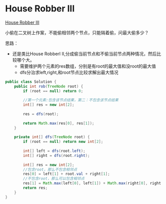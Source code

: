 # House Robber III
[House Robber III](https://leetcode.com/problems/house-robber-iii/)

小偷在二叉树上作案，不能偷相邻两个节点，只能隔着偷，问最大偷多少？

思路：
* 还是类比House RobberI II,分成偷当前节点和不偷当前节点两种情况，然后比较哪个大。
  * 需要维护两个元素的res数组，分别是有root的最大值和没root的最大值
  * dfs分治求left,right,和root节点比较求解出最大情况
```java
public class Solution {
    public int rob(TreeNode root) {
        if (root == null) return 0;
        
        //第一个元素:包含该节点结果，第二：不包含该节点结果
        int[] res = new int[2];
        
        res = dfs(root);
        
        return Math.max(res[0], res[1]);
    }
    
    private int[] dfs(TreeNode root) {
        if (root == null) return new int[2];
        
        int[] left = dfs(root.left);
        int[] right = dfs(root.right);
        
        int[] res = new int[2];
        //包含root，那么不包含相邻点
        res[0] = left[1] + root.val + right[1];
        //不包含root，那么可以包含相邻点
        res[1] = Math.max(left[0], left[1]) + Math.max(right[0], right[1]);
        return res;
    }
}
```